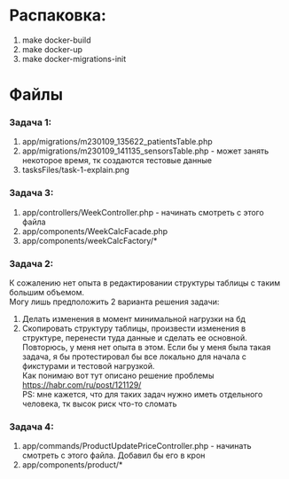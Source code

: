 # Распаковка:

1. make docker-build
2. make docker-up
3. make docker-migrations-init

# Файлы

### Задача 1:

1. app/migrations/m230109_135622_patientsTable.php
2. app/migrations/m230109_141135_sensorsTable.php - может занять некоторое время, тк создаются
   тестовые данные
3. tasksFiles/task-1-explain.png

### Задача 3:

1. app/controllers/WeekController.php - начинать смотреть с этого файла
2. app/components/WeekCalcFacade.php
3. app/components/weekCalcFactory/*

### Задача 2:

К сожалению нет опыта в редактировании структуры таблицы с таким большим объемом. <br>
Могу лишь предположить 2 варианта решения задачи:

1. Делать изменения в момент минимальной нагрузки на бд
2. Скопировать структуру таблицы, произвести изменения в структуре, перенести туда данные и сделать
   ее основной. <br>
   Повторюсь, у меня нет опыта в этом. Если бы у меня была такая задача, я бы протестировал бы все
   локально для начала с фикстурами и тестовой нагрузкой. <br>
   Как понимаю вот тут описано решение проблемы https://habr.com/ru/post/121129/ <br>
   PS: мне кажется, что для таких задач нужно иметь отдельного человека, тк высок риск что-то
   сломать

### Задача 4:

1. app/commands/ProductUpdatePriceController.php - начинать смотреть с этого файла. Добавил бы его в
   крон
2. app/components/product/*
